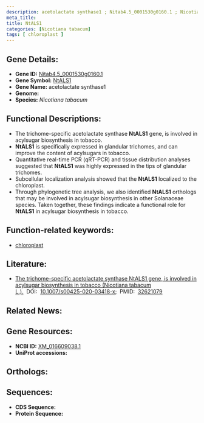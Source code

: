 ```yaml
---
description: acetolactate synthase1 ; Nitab4.5_0001530g0160.1 ; Nicotiana tabacum
meta_title:
title: NtALS1
categories: [Nicotiana tabacum]
tags: [ chloroplast ]
---
```


## Gene Details:
- **Gene ID:** [Nitab4.5_0001530g0160.1]()
- **Gene Symbol:** <u>NtALS1</u>
- **Gene Name:** acetolactate synthase1
- **Genome:** []()
- **Species:** *Nicotiana tabacum*

## Functional Descriptions:
   - The trichome-specific acetolactate synthase **NtALS1** gene, is involved in acylsugar biosynthesis in tobacco.
   - **NtALS1** is specifically expressed in glandular trichomes, and can improve the content of acylsugars in tobacco.
   - Quantitative real-time PCR (qRT-PCR) and tissue distribution analyses suggested that **NtALS1** was highly expressed in the tips of glandular trichomes.
   - Subcellular localization analysis showed that the **NtALS1** localized to the chloroplast.
   - Through phylogenetic tree analysis, we also identified **NtALS1** orthologs that may be involved in acylsugar biosynthesis in other Solanaceae species. Taken together, these findings indicate a functional role for **NtALS1** in acylsugar biosynthesis in tobacco.

## Function-related keywords:
   - [chloroplast](/tags/chloroplast/)

## Literature:
   - [The trichome-specific acetolactate synthase NtALS1 gene, is involved in acylsugar biosynthesis in tobacco (Nicotiana tabacum L.).](https://doi.org/10.1007/s00425-020-03418-x)&nbsp;&nbsp;DOI:&nbsp;&nbsp;[10.1007/s00425-020-03418-x](https://doi.org/10.1007/s00425-020-03418-x);&nbsp;&nbsp;PMID:&nbsp;&nbsp;[32621079](https://pubmed.ncbi.nlm.nih.gov/32621079/)

## Related News:

## Gene Resources:
- **NCBI ID:**  [XM_016609038.1](https://www.ncbi.nlm.nih.gov/gene/?term=XM_016609038.1)
- **UniProt accessions:**  [](https://www.uniprot.org/uniprotkb//entry)

## Orthologs:

## Sequences:
- **CDS Sequence:**
- **Protein Sequence:**
